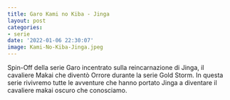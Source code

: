 ```yaml
---
title: Garo Kami no Kiba - Jinga
layout: post
categories:
- serie
date: '2022-01-06 22:30:07'
image: Kami-No-Kiba-Jinga.jpeg
---
```


Spin-Off della serie Garo incentrato sulla reincarnazione di Jinga, il cavaliere Makai che diventò Orrore durante la serie Gold Storm. In questa serie rivivremo tutte le avventure che hanno portato Jinga a diventare il cavaliere makai  oscuro che conosciamo.
